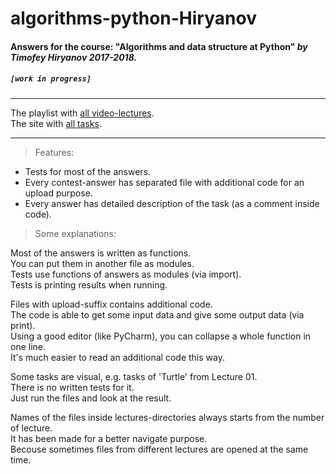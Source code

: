 # algorithms-python-Hiryanov
#### Answers for the course: "Algorithms and data structure at Python" _____by Timofey Hiryanov 2017-2018._____
##### `[work in progress]`
***
The playlist with [all video-lectures](https://www.youtube.com/watch?v=KdZ4HF1SrFs&list=PLRDzFCPr95fK7tr47883DFUbm4GeOjjc0).  
The site with [all tasks](http://judge.mipt.ru/mipt_cs_on_python3/).
***
>Features:
- Tests for most of the answers.
- Every contest-answer has separated file with additional code for an upload purpose.
- Every answer has detailed description of the task (as a comment inside code).

>Some explanations:

Most of the answers is written as functions.  
You can put them in another file as modules.  
Tests use functions of answers as modules (via import).  
Tests is printing results when running.

Files with upload-suffix contains additional code.  
The code is able to get some input data and give some output data (via print).  
Using a good editor (like PyCharm), you can collapse a whole function in one line.  
It's much easier to read an additional code this way.

Some tasks are visual, e.g. tasks of 'Turtle' from Lecture 01.  
There is no written tests for it.  
Just run the files and look at the result.

Names of the files inside lectures-directories always starts from the number of lecture.  
It has been made for a better navigate purpose.  
Becouse sometimes files from different lectures are opened at the same time.
